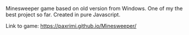 Minesweeper game based on old version from Windows. One of my the best project so far. Created in pure Javascript. 

Link to game:
https://paxrimi.github.io/Minesweeper/
